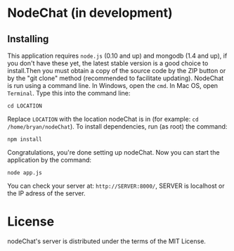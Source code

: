 NodeChat (in development)
=============

Installing
-------

This application requires <code>node.js</code> (0.10 and up) and mongodb (1.4 and up), if you don't have these yet, the latest stable version is a good choice to install.Then you must obtain a copy of the source code by the ZIP button or by the "git clone" method (recommended to facilitate updating).
NodeChat is run using a command line. In Windows, open the <code>cmd</code>. In Mac OS, open <code>Terminal</code>. Type this into the command line:

<code>cd LOCATION</code>

Replace <code>LOCATION</code> with the location nodeChat is in (for example: <code>cd /home/bryan/nodeChat</code>). To install dependencies, run (as root) the command:

<code>npm install</code>

Congratulations, you're done setting up nodeChat. Now you can start the application by the command:

<code>node app.js</code>

You can check your server at: <code>http://SERVER:8000/</code>, SERVER is localhost or the IP adress of the server.

License
=======

nodeChat's server is distributed under the terms of the MIT License.

